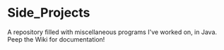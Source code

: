# Side_Projects
A repository filled with miscellaneous programs I've worked on, in Java. Peep the Wiki for documentation!
